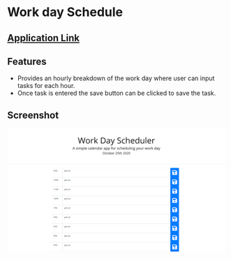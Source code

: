 # Work day Schedule

## [Application Link](https://beachybeach.github.io/day-scheduler/)

## Features
- Provides an hourly breakdown of the work day where user can input tasks for each hour.
- Once task is entered the save button can be clicked to save the task.

## Screenshot
<img width="500" src="./assets/images/screenshot.png">

